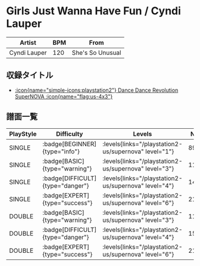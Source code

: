 # Girls Just Wanna Have Fun / Cyndi Lauper

|Artist|BPM|From|
|------|---|----|
|Cyndi Lauper|120|She's So Unusual|

## 収録タイトル

- [:icon{name="simple-icons:playstation2"} Dance Dance Revolution SuperNOVA :icon{name="flag:us-4x3"}](/playstation2-us/supernova)

## 譜面一覧

|PlayStyle|Difficulty|Levels|Notes|Movie|
|---------|----------|------|-----|-----|
|SINGLE| :badge[BEGINNER]{type="info"}| :levels{links="/playstation2-us/supernova" level="1"}|89/2||
|SINGLE| :badge[BASIC]{type="warning"}| :levels{links="/playstation2-us/supernova" level="3"}|111/6||
|SINGLE| :badge[DIFFICULT]{type="danger"}| :levels{links="/playstation2-us/supernova" level="4"}|147/31||
|SINGLE| :badge[EXPERT]{type="success"}| :levels{links="/playstation2-us/supernova" level="6"}|216/29||
|DOUBLE| :badge[BASIC]{type="warning"}| :levels{links="/playstation2-us/supernova" level="3"}|119/6||
|DOUBLE| :badge[DIFFICULT]{type="danger"}| :levels{links="/playstation2-us/supernova" level="4"}|157/27||
|DOUBLE| :badge[EXPERT]{type="success"}| :levels{links="/playstation2-us/supernova" level="6"}|214/33||
